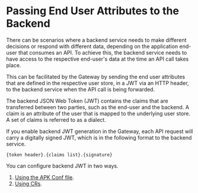 # Passing End User Attributes to the Backend

There can be scenarios where a backend service needs to make different decisions or respond with different data, depending on the application end-user that consumes an API. To achieve this, the backend service needs to have access to the respective end-user's data at the time an API call takes place.

This can be facilitated by the Gateway by sending the end user attributes that are defined in the respective user store, in a JWT via an HTTP header, to the backend service when the API call is being forwarded.

The backend JSON Web Token (JWT) contains the claims that are transferred between two parties, such as the end-user and the backend. A claim is an attribute of the user that is mapped to the underlying user store. A set of claims is referred to as a dialect.

If you enable backend JWT generation in the Gateway, each API request will carry a digitally signed JWT, which is in the following format to the backend service.

`{token header}.{claims list}.{signature}`

You can configure backend JWT in two ways.

1. [Using the APK Conf file](./backend-jwt-token-manipulation-via-rest-api.md).
2. [Using CRs](./backend-jwt-token-manipulation-via-crs.md).
